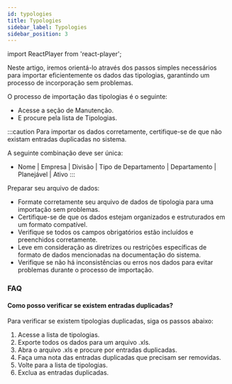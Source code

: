```yaml
---
id: typologies
title: Typologies
sidebar_label: Typologies
sidebar_position: 3
---
```


import ReactPlayer from 'react-player';

Neste artigo, iremos orientá-lo através dos passos simples necessários para importar eficientemente os dados das tipologias, garantindo um processo de incorporação sem problemas.

O processo de importação das tipologias é o seguinte:
- Acesse a seção de Manutenção.
- E procure pela lista de Tipologias.

<ReactPlayer controls muted url='/video/import-typologies.mov' />

:::caution
Para importar os dados corretamente, certifique-se de que não existam entradas duplicadas no sistema.

A seguinte combinação deve ser única:
- Nome | Empresa | Divisão | Tipo de Departamento | Departamento | Planejável | Ativo
:::

Preparar seu arquivo de dados:
- Formate corretamente seu arquivo de dados de tipologia para uma importação sem problemas.
- Certifique-se de que os dados estejam organizados e estruturados em um formato compatível.
- Verifique se todos os campos obrigatórios estão incluídos e preenchidos corretamente.
- Leve em consideração as diretrizes ou restrições específicas de formato de dados mencionadas na documentação do sistema.
- Verifique se não há inconsistências ou erros nos dados para evitar problemas durante o processo de importação.

### FAQ

#### Como posso verificar se existem entradas duplicadas? 

Para verificar se existem tipologias duplicadas, siga os passos abaixo:

1. Acesse a lista de tipologias.
2. Exporte todos os dados para um arquivo .xls.
3. Abra o arquivo .xls e procure por entradas duplicadas.
4. Faça uma nota das entradas duplicadas que precisam ser removidas.
5. Volte para a lista de tipologias.
6. Exclua as entradas duplicadas.


